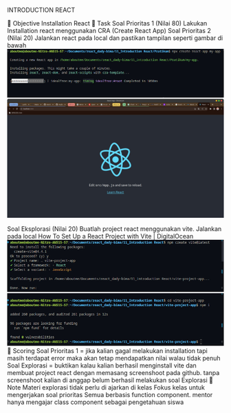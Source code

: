 INTRODUCTION REACT


🎯 Objective
Installation React
📝 Task
Soal Prioritas 1 (Nilai 80)
Lakukan Installation react menggunakan CRA (Create React App)
Soal Prioritas 2 (Nilai 20)
Jalankan react pada local dan pastikan tampilan seperti gambar di bawah
![Alt text](<../Screenshots/installation react-app my-app.jpg>)
![Alt text](<../Screenshots/hasil react app.jpg>)

Soal Eksplorasi (Nilai 20)
Buatlah project react menggunakan vite.
Jalankan pada local
How To Set Up a React Project with Vite | DigitalOcean
![Alt text](<../Screenshots/install  vite.jpg>)
![Alt text](<../Screenshots/install vite2.jpg>)
💯 Scoring
Soal Prioritas 1 = jika kalian gagal melakukan installation tapi masih terdapat error maka akan tetap mendapatkan nilai walau tidak penuh
Soal Explorasi = buktikan kalau kalian berhasil menginstall vite dan membuat project react dengan memasang screenshoot pada github. tanpa screenshoot kalian di anggap belum berhasil melakukan soal Explorasi
📝 Note
Materi explorasi tidak perlu di ajarkan di kelas
Fokus kelas untuk mengerjakan soal prioritas
Semua berbasis function component. mentor hanya mengajar class component sebagai pengetahuan siswa